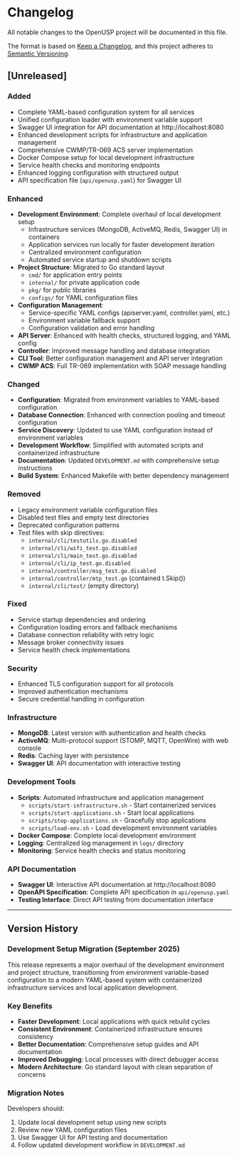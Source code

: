 # Changelog

All notable changes to the OpenUSP project will be documented in this file.

The format is based on [Keep a Changelog](https://keepachangelog.com/en/1.0.0/),
and this project adheres to [Semantic Versioning](https://semver.org/spec/v2.0.0.html).

## [Unreleased]

### Added
- Complete YAML-based configuration system for all services
- Unified configuration loader with environment variable support
- Swagger UI integration for API documentation at http://localhost:8080
- Enhanced development scripts for infrastructure and application management
- Comprehensive CWMP/TR-069 ACS server implementation
- Docker Compose setup for local development infrastructure
- Service health checks and monitoring endpoints
- Enhanced logging configuration with structured output
- API specification file (`api/openusp.yaml`) for Swagger UI

### Enhanced
- **Development Environment**: Complete overhaul of local development setup
  - Infrastructure services (MongoDB, ActiveMQ, Redis, Swagger UI) in containers
  - Application services run locally for faster development iteration
  - Centralized environment configuration
  - Automated service startup and shutdown scripts
- **Project Structure**: Migrated to Go standard layout
  - `cmd/` for application entry points
  - `internal/` for private application code
  - `pkg/` for public libraries
  - `configs/` for YAML configuration files
- **Configuration Management**: 
  - Service-specific YAML configs (apiserver.yaml, controller.yaml, etc.)
  - Environment variable fallback support
  - Configuration validation and error handling
- **API Server**: Enhanced with health checks, structured logging, and YAML config
- **Controller**: Improved message handling and database integration
- **CLI Tool**: Better configuration management and API server integration
- **CWMP ACS**: Full TR-069 implementation with SOAP message handling

### Changed
- **Configuration**: Migrated from environment variables to YAML-based configuration
- **Database Connection**: Enhanced with connection pooling and timeout configuration
- **Service Discovery**: Updated to use YAML configuration instead of environment variables
- **Development Workflow**: Simplified with automated scripts and containerized infrastructure
- **Documentation**: Updated `DEVELOPMENT.md` with comprehensive setup instructions
- **Build System**: Enhanced Makefile with better dependency management

### Removed
- Legacy environment variable configuration files
- Disabled test files and empty test directories
- Deprecated configuration patterns
- Test files with skip directives:
  - `internal/cli/testutils.go.disabled`
  - `internal/cli/wifi_test.go.disabled` 
  - `internal/cli/main_test.go.disabled`
  - `internal/cli/ip_test.go.disabled`
  - `internal/controller/msg_test.go.disabled`
  - `internal/controller/mtp_test.go` (contained t.Skip())
  - `internal/cli/test/` (empty directory)

### Fixed
- Service startup dependencies and ordering
- Configuration loading errors and fallback mechanisms
- Database connection reliability with retry logic
- Message broker connectivity issues
- Service health check implementations

### Security
- Enhanced TLS configuration support for all protocols
- Improved authentication mechanisms
- Secure credential handling in configuration

### Infrastructure
- **MongoDB**: Latest version with authentication and health checks
- **ActiveMQ**: Multi-protocol support (STOMP, MQTT, OpenWire) with web console
- **Redis**: Caching layer with persistence
- **Swagger UI**: API documentation with interactive testing

### Development Tools
- **Scripts**: Automated infrastructure and application management
  - `scripts/start-infrastructure.sh` - Start containerized services
  - `scripts/start-applications.sh` - Start local applications
  - `scripts/stop-applications.sh` - Gracefully stop applications
  - `scripts/load-env.sh` - Load development environment variables
- **Docker Compose**: Complete local development environment
- **Logging**: Centralized log management in `logs/` directory
- **Monitoring**: Service health checks and status monitoring

### API Documentation
- **Swagger UI**: Interactive API documentation at http://localhost:8080
- **OpenAPI Specification**: Complete API specification in `api/openusp.yaml`
- **Testing Interface**: Direct API testing from documentation interface

---

## Version History

### Development Setup Migration (September 2025)
This release represents a major overhaul of the development environment and project structure, transitioning from environment variable-based configuration to a modern YAML-based system with containerized infrastructure services and local application development.

### Key Benefits
- **Faster Development**: Local applications with quick rebuild cycles
- **Consistent Environment**: Containerized infrastructure ensures consistency
- **Better Documentation**: Comprehensive setup guides and API documentation
- **Improved Debugging**: Local processes with direct debugger access
- **Modern Architecture**: Go standard layout with clean separation of concerns

### Migration Notes
Developers should:
1. Update local development setup using new scripts
2. Review new YAML configuration files
3. Use Swagger UI for API testing and documentation
4. Follow updated development workflow in `DEVELOPMENT.md`